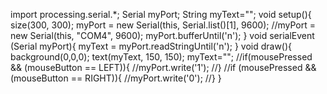 import processing.serial.*;
Serial myPort;
String myText="";
void setup(){
size(300, 300);
myPort = new Serial(this, Serial.list()[1], 9600);
//myPort = new Serial(this, "COM4", 9600);
myPort.bufferUntil('n');
}
void serialEvent (Serial myPort){
myText = myPort.readStringUntil('n');
}
void draw(){
background(0,0,0);
text(myText, 150, 150);
myText="";
//if(mousePressed && (mouseButton == LEFT)){
//myPort.write('1');
//}
//if (mousePressed && (mouseButton == RIGHT)){
//myPort.write('0');
//}
}
